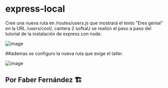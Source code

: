 # express-local
Cree una nueva ruta en /routes/users.js que mostrará el texto "Eres genial" en la URL /users/cool/, cantera 2 sofkaU
se realizo el paso a paso del tutorial de la instalación de express con node.

![image](https://user-images.githubusercontent.com/76182994/219252782-ffd5859b-1074-4c23-87f4-1110966f6502.png)

##ademas se configuro la nueva ruta que exige el taller.

![image](https://user-images.githubusercontent.com/76182994/219252995-20bae25d-0362-4f49-a909-a8d643d0b0f2.png)


## Por Faber Fernández :building_construction:
